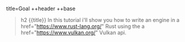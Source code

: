 title=Goal
++header
++base
>h2 {{title}}
In this tutorial i'll show you how to write an engine in 
>a href="https://www.rust-lang.org/" Rust
using the
>a href="https://www.vulkan.org/" Vulkan
api.
